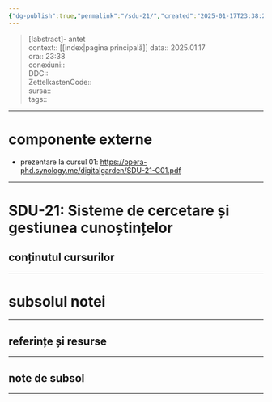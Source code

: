 ```yaml
---
{"dg-publish":true,"permalink":"/sdu-21/","created":"2025-01-17T23:38:20.612+02:00","updated":"2025-01-21T12:12:52.075+02:00"}
---
```


> [!abstract]- antet  
> context::  [[index\|pagina principală]]
> data:: 2025.01.17  
> ora:: 23:38  
> conexiuni::  
> DDC::  
> ZettelkastenCode::  
> sursa::  
> tags::  


---

# componente externe
- prezentare la cursul 01: https://opera-phd.synology.me/digitalgarden/SDU-21-C01.pdf


---

# SDU-21: Sisteme de cercetare și gestiunea cunoștințelor

## conținutul cursurilor



---
# subsolul notei
---
## referințe și resurse


---
## note de subsol
---


